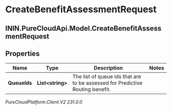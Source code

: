 # CreateBenefitAssessmentRequest

## ININ.PureCloudApi.Model.CreateBenefitAssessmentRequest

## Properties

|Name | Type | Description | Notes|
|------------ | ------------- | ------------- | -------------|
| **QueueIds** | **List&lt;string&gt;** | The list of queue ids that are to be assessed for Predictive Routing benefit. | |



_PureCloudPlatform.Client.V2 231.0.0_
